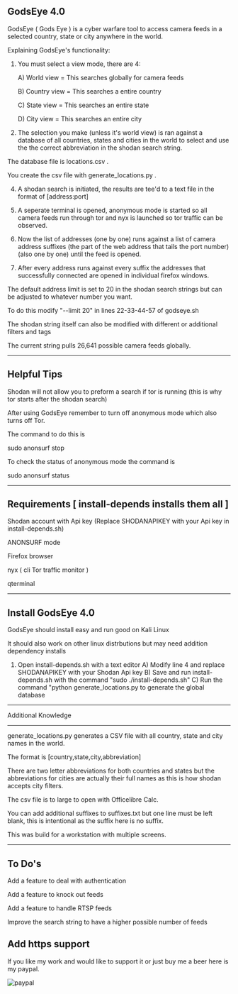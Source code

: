 GodsEye 4.0
------------------

GodsEye ( Gods Eye ) is a cyber warfare tool to access camera feeds in a selected country, state or city anywhere in the world.

Explaining GodsEye's functionality:

1) You must select a view mode, there are 4:

    A) World view = This searches globally for camera feeds
  
    B) Country view = This searches a entire country
  
    C) State view = This searches an entire state
  
    D) City view = This searches an entire city
  
3) The selection you make (unless it's world view) is ran against a database of all countries, states and cities in the world to 
select and use the the correct abbreviation in the shodan search string.

The database file is locations.csv . 

You create the csv file with generate_locations.py . 

4) A shodan search is initiated, the results are tee'd to a text file in the format of [address:port]

5) A seperate terminal is opened, anonymous mode is started so all camera feeds run through tor
and nyx is launched so tor traffic can be observed.

6) Now the list of addresses (one by one) runs against a list of camera address suffixes 
(the part of the web address that tails the port number) (also one by one) until the feed is opened.

7) After every address runs against every suffix the addresses that successfully connected are opened 
in individual firefox windows.

The default address limit is set to 20 in the shodan search strings but can be adjusted to whatever number you want.

To do this modify "--limit 20" in lines 22-33-44-57 of godseye.sh

The shodan string itself can also be modified with different or additional filters and tags

The current string pulls 26,641 possible camera feeds globally.

-----------------------------------
Helpful Tips
-------------------------------------
Shodan will not allow you to preform a search if tor is running (this is why tor starts after the shodan search)

After using GodsEye remember to turn off anonymous mode which also turns off Tor. 

The command to do this is

sudo anonsurf stop

To check the status of anonymous mode the command is

sudo anonsurf status

---------------------------------------------------
Requirements [ install-depends installs them all ]
----------------------------------------------------
Shodan account with Api key (Replace SHODANAPIKEY with your Api key in install-depends.sh)

ANONSURF mode

Firefox browser

nyx ( cli Tor traffic monitor )

qterminal

---------------------------------------------------
Install GodsEye 4.0
---------------------------------------------------

GodsEye should install easy and run good on Kali Linux

It should also work on other linux distrbutions but may need addition dependency installs

1) Open install-depends.sh with a text editor
  A) Modify line 4 and replace SHODANAPIKEY with your Shodan Api key
  B) Save and run install-depends.sh with the command "sudo ./install-depends.sh"
  C) Run the command "python generate_locations.py to generate the global database

--------------------------------------------------------
Additional Knowledge
_______________________________________________________

generate_locations.py generates a CSV file with all country, state and city names in the world.

The format is [country,state,city,abbreviation]

There are two letter abbreviations for both countries and states but the abbreviations for 
cities are actually their full names as this is how shodan accepts city filters. 

The csv file is to large to open with Officelibre Calc. 

You can add additional suffixes to suffixes.txt but one line must be left blank, this is intentional as the suffix here is no suffix.

This was build for a workstation with multiple screens.

---------------------------------------------------------
To Do's
---------------------------------------------------------
Add a feature to deal with authentication

Add a feature to knock out feeds

Add a feature to handle RTSP feeds

Improve the search string to have a higher possible number of feeds

Add https support
----------------------------------------------------------------

If you like my work and would like to support it or just buy me a beer here is my paypal.

![paypal](https://github.com/user-attachments/assets/c9206ff2-76bd-4c1e-9998-3f8f4ad690e4)














